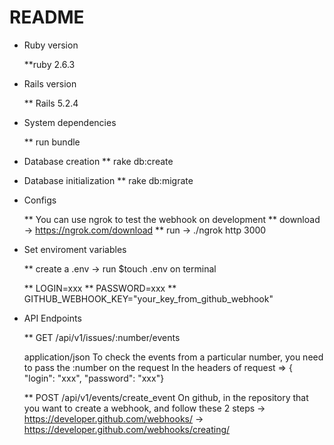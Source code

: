# README

* Ruby version

  **ruby 2.6.3

* Rails version

  ** Rails 5.2.4

* System dependencies

  ** run bundle

* Database creation
  ** rake db:create

* Database initialization
  ** rake db:migrate

* Configs

  ** You can use ngrok to test the webhook on development
  ** download -> https://ngrok.com/download
  ** run -> ./ngrok http 3000

* Set enviroment variables

  ** create a .env -> run $touch .env on terminal

  ** LOGIN=xxx
  ** PASSWORD=xxx
  ** GITHUB_WEBHOOK_KEY="your_key_from_github_webhook"

* API Endpoints

  ** GET /api/v1/issues/:number/events

  application/json
    To check the events from a particular number, you need to pass the :number on the request
    In the headers of request => { "login": "xxx", "password": "xxx"}

  ** POST /api/v1/events/create_event
    On github, in the repository that you want to create a webhook, and follow these 2 steps
    -> https://developer.github.com/webhooks/
    -> ​https://developer.github.com/webhooks/creating/

